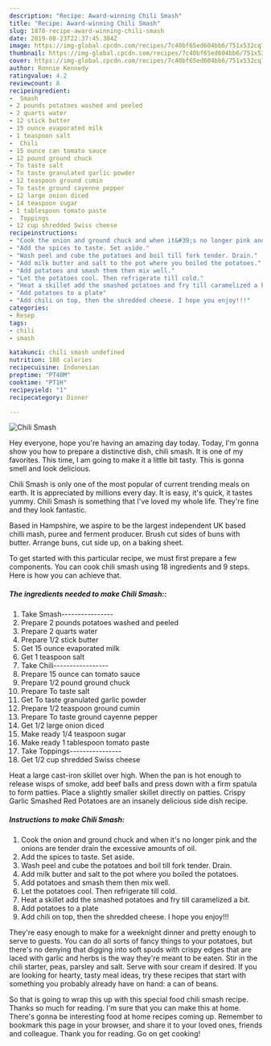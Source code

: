 ```yaml
---
description: "Recipe: Award-winning Chili Smash"
title: "Recipe: Award-winning Chili Smash"
slug: 1878-recipe-award-winning-chili-smash
date: 2019-08-23T22:37:45.304Z
image: https://img-global.cpcdn.com/recipes/7c40bf65ed604bb6/751x532cq70/chili-smash-recipe-main-photo.jpg
thumbnail: https://img-global.cpcdn.com/recipes/7c40bf65ed604bb6/751x532cq70/chili-smash-recipe-main-photo.jpg
cover: https://img-global.cpcdn.com/recipes/7c40bf65ed604bb6/751x532cq70/chili-smash-recipe-main-photo.jpg
author: Ronnie Kennedy
ratingvalue: 4.2
reviewcount: 8
recipeingredient:
-  Smash
- 2 pounds potatoes washed and peeled
- 2 quarts water
- 12 stick butter
- 15 ounce evaporated milk
- 1 teaspoon salt
-  Chili
- 15 ounce can tomato sauce
- 12 pound ground chuck
- To taste salt
- To taste granulated garlic powder
- 12 teaspoon ground cumin
- To taste ground cayenne pepper
- 12 large onion diced
- 14 teaspoon sugar
- 1 tablespoon tomato paste
-  Toppings
- 12 cup shredded Swiss cheese
recipeinstructions:
- "Cook the onion and ground chuck and when it&#39;s no longer pink and the onions are tender drain the excessive amounts of oil."
- "Add the spices to taste. Set aside."
- "Wash peel and cube the potatoes and boil till fork tender. Drain."
- "Add milk butter and salt to the pot where you boiled the potatoes."
- "Add potatoes and smash them then mix well."
- "Let the potatoes cool. Then refrigerate till cold."
- "Heat a skillet add the smashed potatoes and fry till caramelized a bit."
- "Add potatoes to a plate"
- "Add chili on top, then the shredded cheese. I hope you enjoy!!!"
categories:
- Resep
tags:
- chili
- smash

katakunci: chili smash undefined
nutrition: 188 calories
recipecuisine: Indonesian
preptime: "PT40M"
cooktime: "PT1H"
recipeyield: "1"
recipecategory: Dinner

---
```



![Chili Smash](https://img-global.cpcdn.com/recipes/7c40bf65ed604bb6/751x532cq70/chili-smash-recipe-main-photo.jpg)

Hey everyone, hope you're having an amazing day today. Today, I'm gonna show you how to prepare a distinctive dish, chili smash. It is one of my favorites. This time, I am going to make it a little bit tasty. This is gonna smell and look delicious.

Chili Smash is only one of the most popular of current trending meals on earth. It is appreciated by millions every day. It is easy, it's quick, it tastes yummy. Chili Smash is something that I've loved my whole life. They're fine and they look fantastic.

Based in Hampshire, we aspire to be the largest independent UK based chilli mash, puree and ferment producer. Brush cut sides of buns with butter. Arrange buns, cut side up, on a baking sheet.


To get started with this particular recipe, we must first prepare a few components. You can cook chili smash using 18 ingredients and 9 steps. Here is how you can achieve that.

##### The ingredients needed to make Chili Smash::

1. Take  Smash----------------
1. Prepare 2 pounds potatoes washed and peeled
1. Prepare 2 quarts water
1. Prepare 1/2 stick butter
1. Get 15 ounce evaporated milk
1. Get 1 teaspoon salt
1. Take  Chili-----------------
1. Prepare 15 ounce can tomato sauce
1. Prepare 1/2 pound ground chuck
1. Prepare To taste salt
1. Get To taste granulated garlic powder
1. Prepare 1/2 teaspoon ground cumin
1. Prepare To taste ground cayenne pepper
1. Get 1/2 large onion diced
1. Make ready 1/4 teaspoon sugar
1. Make ready 1 tablespoon tomato paste
1. Take  Toppings----------------
1. Get 1/2 cup shredded Swiss cheese


Heat a large cast-iron skillet over high. When the pan is hot enough to release wisps of smoke, add beef balls and press down with a firm spatula to form patties. Place a slightly smaller skillet directly on patties. Crispy Garlic Smashed Red Potatoes are an insanely delicious side dish recipe. 

##### Instructions to make Chili Smash:

1. Cook the onion and ground chuck and when it&#39;s no longer pink and the onions are tender drain the excessive amounts of oil.
1. Add the spices to taste. Set aside.
1. Wash peel and cube the potatoes and boil till fork tender. Drain.
1. Add milk butter and salt to the pot where you boiled the potatoes.
1. Add potatoes and smash them then mix well.
1. Let the potatoes cool. Then refrigerate till cold.
1. Heat a skillet add the smashed potatoes and fry till caramelized a bit.
1. Add potatoes to a plate
1. Add chili on top, then the shredded cheese. I hope you enjoy!!!


They&#39;re easy enough to make for a weeknight dinner and pretty enough to serve to guests. You can do all sorts of fancy things to your potatoes, but there&#39;s no denying that digging into soft spuds with crispy edges that are laced with garlic and herbs is the way they&#39;re meant to be eaten. Stir in the chili starter, peas, parsley and salt. Serve with sour cream if desired. If you are looking for hearty, tasty meal ideas, try these recipes that start with something you probably already have on hand: a can of beans. 

So that is going to wrap this up with this special food chili smash recipe. Thanks so much for reading. I'm sure that you can make this at home. There's gonna be interesting food at home recipes coming up. Remember to bookmark this page in your browser, and share it to your loved ones, friends and colleague. Thank you for reading. Go on get cooking!
